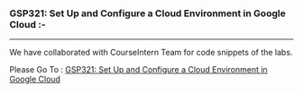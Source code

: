 ### GSP321: Set Up and Configure a Cloud Environment in Google Cloud :-

----------------------------------------------------------------------------------------------------------------------------------------------

We have collaborated with CourseIntern Team for code snippets of the labs.

Please Go To : [GSP321: Set Up and Configure a Cloud Environment in Google Cloud](https://www.courseintern.com/post/qwiklabs/challenge-labs/gsp321-set-up-and-configure-a-cloud-environment-in-google-cloud/)
